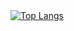 <div style="width: 200px;">
<a href="https://github.com/kassiods/github-readme-stats">
  <img src="https://github-readme-stats.vercel.app/api/top-langs/https://github.com/kassiods&langs_count=8" alt="Top Langs" />
</a>
</div>
